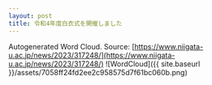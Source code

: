 ```yaml
---
layout: post
title: 令和4年度白衣式を開催しました
---
```

Autogenerated Word Cloud.
Source\: [https://www.niigata-u.ac.jp/news/2023/317248/](https://www.niigata-u.ac.jp/news/2023/317248/)
![WordCloud]({{ site.baseurl }}/assets/7058ff24fd2ee2c958575d7f61bc060b.png)
